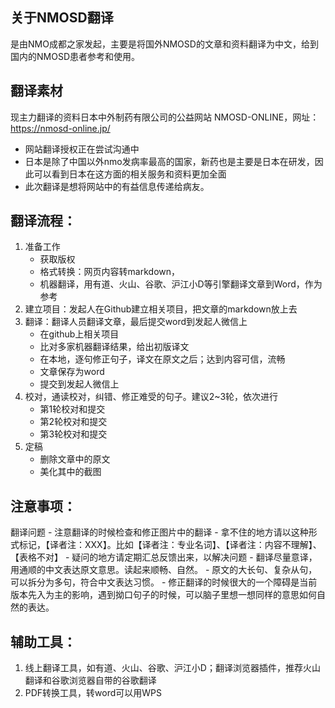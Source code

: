 ## 关于NMOSD翻译
是由NMO成都之家发起，主要是将国外NMOSD的文章和资料翻译为中文，给到国内的NMOSD患者参考和使用。

## 翻译素材
现主力翻译的资料日本中外制药有限公司的公益网站 NMOSD-ONLINE，网址：https://nmosd-online.jp/
- 网站翻译授权正在尝试沟通中
- 日本是除了中国以外nmo发病率最高的国家，新药也是主要是日本在研发，因此可以看到日本在这方面的相关服务和资料更加全面
- 此次翻译是想将网站中的有益信息传递给病友。

## 翻译流程：

1. 准备工作
    - 获取版权
    - 格式转换：网页内容转markdown，
    - 机器翻译，用有道、火山、谷歌、沪江小D等引擎翻译文章到Word，作为参考
2. 建立项目：发起人在Github建立相关项目，把文章的markdown放上去
3. 翻译：翻译人员翻译文章，最后提交word到发起人微信上
    - 在github上相关项目
    - 比对多家机器翻译结果，给出初版译文
    - 在本地，逐句修正句子，译文在原文之后；达到内容可信，流畅
    - 文章保存为word
    - 提交到发起人微信上
4. 校对，通读校对，纠错、修正难受的句子。建议2~3轮，依次进行
    - 第1轮校对和提交
    - 第2轮校对和提交
    - 第3轮校对和提交
5. 定稿
    - 删除文章中的原文
    - 美化其中的截图 


## 注意事项：

翻译问题
    - 注意翻译的时候检查和修正图片中的翻译
    - 拿不住的地方请以这种形式标记，【译者注：XXX】。比如【译者注：专业名词】、【译者注：内容不理解】、【表格不对】
    - 疑问的地方请定期汇总反馈出来，以解决问题
    - 翻译尽量意译，用通顺的中文表达原文意思。读起来顺畅、自然。
    - 原文的大长句、复杂从句，可以拆分为多句，符合中文表达习惯。
    - 修正翻译的时候很大的一个障碍是当前版本先入为主的影响，遇到拗口句子的时候，可以脑子里想一想同样的意思如何自然的表达。


## 辅助工具：

1. 线上翻译工具，如有道、火山、谷歌、沪江小D；翻译浏览器插件，推荐火山翻译和谷歌浏览器自带的谷歌翻译
2. PDF转换工具，转word可以用WPS
 

